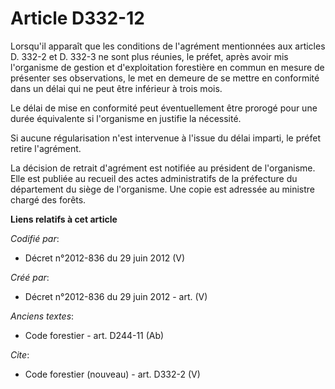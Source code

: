 # Article D332-12

Lorsqu'il apparaît que les conditions de l'agrément mentionnées aux articles D. 332-2 et D. 332-3 ne sont plus réunies, le
préfet, après avoir mis l'organisme de gestion et d'exploitation forestière en commun en mesure de présenter ses
observations, le met en demeure de se mettre en conformité dans un délai qui ne peut être inférieur à trois mois.

Le délai de mise en conformité peut éventuellement être prorogé pour une durée équivalente si l'organisme en justifie la
nécessité.

Si aucune régularisation n'est intervenue à l'issue du délai imparti, le préfet retire l'agrément.

La décision de retrait d'agrément est notifiée au président de l'organisme. Elle est publiée au recueil des actes
administratifs de la préfecture du département du siège de l'organisme. Une copie est adressée au ministre chargé des forêts.

**Liens relatifs à cet article**

_Codifié par_:

  - Décret n°2012-836 du 29 juin 2012 (V)

_Créé par_:

  - Décret n°2012-836 du 29 juin 2012 - art. (V)

_Anciens textes_:

  - Code forestier - art. D244-11 (Ab)

_Cite_:

  - Code forestier (nouveau) - art. D332-2 (V)
